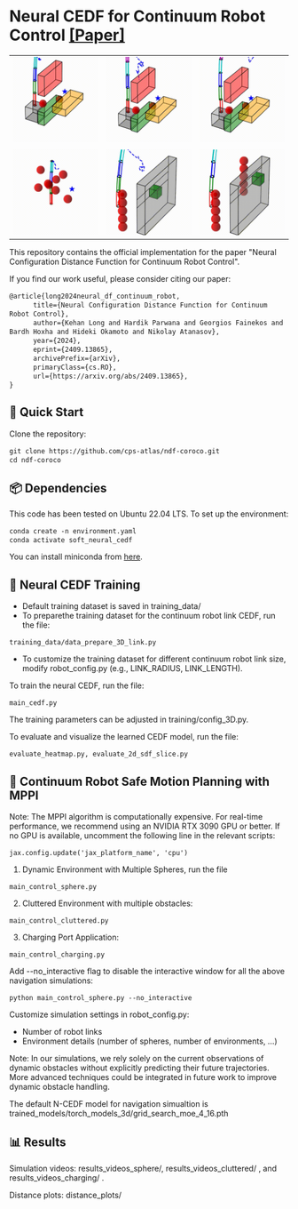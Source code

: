 Neural CEDF for Continuum Robot Control [[Paper]](https://arxiv.org/abs/2409.13865)
===========================================


|   |   |   |
|:---:|:---:|:---:|
| ![](gif_results/cluttered_link4.gif) | ![](gif_results/cluttered_link5.gif) | ![](gif_results/cluttered_link7.gif) |
|   |   |   |
| ![](gif_results/sphere_env2_link4.gif) | ![](gif_results/charging_link4.gif) | ![](gif_results/charging_link5.gif) |

This repository contains the official implementation for the paper "Neural Configuration Distance Function for Continuum Robot Control".

If you find our work useful, please consider citing our paper:
```
@article{long2024neural_df_continuum_robot,
      title={Neural Configuration Distance Function for Continuum Robot Control}, 
      author={Kehan Long and Hardik Parwana and Georgios Fainekos and Bardh Hoxha and Hideki Okamoto and Nikolay Atanasov},
      year={2024},
      eprint={2409.13865},
      archivePrefix={arXiv},
      primaryClass={cs.RO},
      url={https://arxiv.org/abs/2409.13865}, 
}
``` 


## 🚀 Quick Start
Clone the repository: 

```
git clone https://github.com/cps-atlas/ndf-coroco.git
cd ndf-coroco
```

## 📦 Dependencies
This code has been tested on Ubuntu 22.04 LTS. To set up the environment:

```
conda create -n environment.yaml
conda activate soft_neural_cedf
```

You can install miniconda from [here](https://docs.conda.io/en/latest/miniconda.html). 

## 🧠 Neural CEDF Training

*   Default training dataset is saved in training_data/
*   To preparethe training dataset for the continuum robot link CEDF, run the file:

```
training_data/data_prepare_3D_link.py
```
    
* To customize the training dataset for different continuum robot link size, modify robot_config.py (e.g., LINK_RADIUS, LINK_LENGTH). 


To train the neural CEDF, run the file:
```
main_cedf.py
```
The training parameters can be adjusted in training/config_3D.py. 


To evaluate and visualize the learned CEDF model, run the file: 
```
evaluate_heatmap.py, evaluate_2d_sdf_slice.py
```


## 🤖 Continuum Robot Safe Motion Planning with MPPI 

Note: The MPPI algorithm is computationally expensive. For real-time performance, we recommend using an NVIDIA RTX 3090 GPU or better. If no GPU is available, uncomment the following line in the relevant scripts:

```
jax.config.update('jax_platform_name', 'cpu')
```


1. Dynamic Environment with Multiple Spheres, run the file
```
main_control_sphere.py
```

2. Cluttered Environment with multiple obstacles: 
```
main_control_cluttered.py
```

3. Charging Port Application: 
```
main_control_charging.py
```

Add --no_interactive flag to disable the interactive window for all the above navigation simulations:
```
python main_control_sphere.py --no_interactive
```

Customize simulation settings in robot_config.py: 
*  Number of robot links
*  Environment details (number of spheres, number of environments, ...)


Note: In our simulations, we rely solely on the current observations of dynamic obstacles without explicitly predicting their future trajectories. More advanced techniques could be integrated in future work to improve dynamic obstacle handling.


The default N-CEDF model for navigation simualtion is trained_models/torch_models_3d/grid_search_moe_4_16.pth

## 📊 Results

Simulation videos: results_videos_sphere/, results_videos_cluttered/ , and results_videos_charging/ . 

Distance plots: distance_plots/


